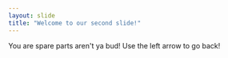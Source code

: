 ```yaml
---
layout: slide
title: "Welcome to our second slide!"
---
```

You are spare parts aren't ya bud!
Use the left arrow to go back!
